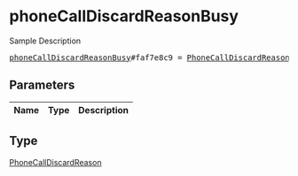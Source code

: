 # phoneCallDiscardReasonBusy

Sample Description

<pre>
<a href="../constructor/phoneCallDiscardReasonBusy.md">phoneCallDiscardReasonBusy</a>#faf7e8c9 = <a href="../type/PhoneCallDiscardReason.md">PhoneCallDiscardReason</a>;
</pre>

## Parameters

| Name | Type | Description |
|------|:----:|-------------|

## Type

[PhoneCallDiscardReason](../type/PhoneCallDiscardReason.md)

